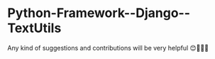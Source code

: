 # Python-Framework--Django--TextUtils
Any kind of suggestions and contributions will be very helpful 😊👨🏼‍💻
